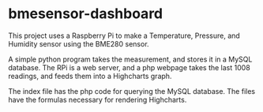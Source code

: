 # bmesensor-dashboard
This project uses a Raspberry Pi to make a Temperature, Pressure, and Humidity sensor using the BME280 sensor.

A simple python program takes the measurement, and stores it in a MySQL database.  The RPi is a web server, and a php webpage takes the last 1008 readings, and feeds them into a Highcharts graph.  

The index file has the php code for querying the MySQL database.  The files have the formulas necessary for rendering Highcharts.
